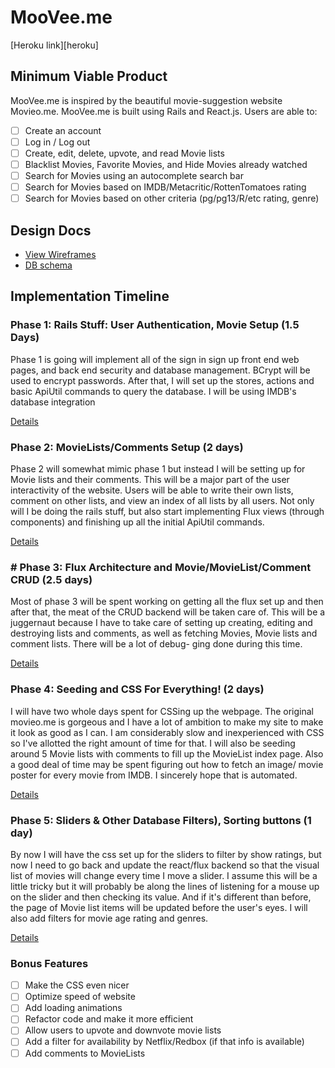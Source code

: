 # MooVee.me

[Heroku link][heroku]



## Minimum Viable Product

MooVee.me is inspired by the beautiful movie-suggestion website Movieo.me.
MooVee.me is built using Rails and React.js. Users are able to:

- [ ] Create an account
- [ ] Log in / Log out
- [ ] Create, edit, delete, upvote, and read Movie lists
- [ ] Blacklist Movies, Favorite Movies, and Hide Movies already watched
- [ ] Search for Movies using an autocomplete search bar
- [ ] Search for Movies based on IMDB/Metacritic/RottenTomatoes rating
- [ ] Search for Movies based on other criteria (pg/pg13/R/etc rating, genre)

## Design Docs
* [View Wireframes][view]
* [DB schema][schema]

[view]: ./docs/views.md
[schema]: ./docs/schema.md

## Implementation Timeline

### Phase 1: Rails Stuff: User Authentication, Movie Setup (1.5 Days)

Phase 1 is going will implement all of the sign in sign up front end web pages,
and back end security and database management. BCrypt will be used to encrypt
passwords. After that, I will set up the stores, actions and basic ApiUtil
commands to query the database. I will be using IMDB's database integration

[Details][phase-one]

### Phase 2: MovieLists/Comments Setup (2 days)

Phase 2 will somewhat mimic phase 1 but instead I will be setting up for
Movie lists and their comments. This will be a major part of the user
interactivity of the website. Users will be able to write their own lists,
comment on other lists, and view an index of all lists by all users.
Not only will I be doing the rails stuff, but also start implementing
Flux views (through components) and finishing up all the initial ApiUtil
commands.

[Details][phase-two]

### # Phase 3: Flux Architecture and Movie/MovieList/Comment CRUD (2.5 days)

Most of phase 3 will be spent working on getting all the flux set up and
then after that, the meat of the CRUD backend will be taken care of.
This will be a juggernaut because I have to take care of setting up
creating, editing and destroying lists and comments, as well as fetching
Movies, Movie lists and comment lists. There will be a lot of debug-
ging done during this time.

[Details][phase-three]

### Phase 4: Seeding and CSS For Everything! (2 days)

I will have two whole days spent for CSSing up the webpage. The original
movieo.me is gorgeous and I have a lot of ambition to make my site
to make it look as good as I can. I am considerably slow and inexperienced
with CSS so I've allotted the right amount of time for that. I will also be
seeding around 5 Movie lists with comments to fill up the MovieList index
page. Also a good deal of time may be spent figuring out how to fetch an image/
movie poster for every movie from IMDB. I sincerely hope that is automated.

[Details][phase-four]

### Phase 5: Sliders & Other Database Filters), Sorting buttons (1 day)

By now I will have the css set up for the sliders to filter by show
ratings, but now I need to go back and update the react/flux backend
so that the visual list of movies will change every time I move a slider.
I assume this will be a little tricky but it will probably be along the
lines of listening for a mouse up on the slider and then checking its value.
And if it's different than before, the page of Movie list items will be
updated before the user's eyes. I will also add filters for movie age rating
and genres.

[Details][phase-five]

### Bonus Features
- [ ] Make the CSS even nicer
- [ ] Optimize speed of website
- [ ] Add loading animations
- [ ] Refactor code and make it more efficient
- [ ] Allow users to upvote and downvote movie lists
- [ ] Add a filter for availability by Netflix/Redbox (if that info is available)
- [ ] Add comments to MovieLists

[phase-one]: ./docs/phases/phase1.md
[phase-two]: ./docs/phases/phase2.md
[phase-three]: ./docs/phases/phase3.md
[phase-four]: ./docs/phases/phase4.md
[phase-five]: ./docs/phases/phase5.md
